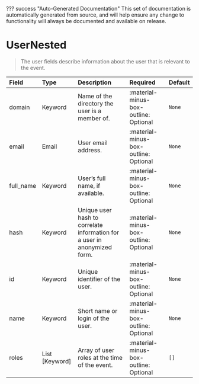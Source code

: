 ??? success "Auto-Generated Documentation"
    This set of documentation is automatically generated from source, and will help ensure any change to functionality will always be documented and available on release.

# UserNested

> The user fields describe information about the user that is relevant to the event.

| Field | Type | Description | Required | Default |
| :--- | :--- | :--- | :--- | :--- |
| domain | Keyword | Name of the directory the user is a member of. | :material-minus-box-outline: Optional | `None` |
| email | Email | User email address. | :material-minus-box-outline: Optional | `None` |
| full_name | Keyword | User’s full name, if available. | :material-minus-box-outline: Optional | `None` |
| hash | Keyword | Unique user hash to correlate information for a user in anonymized form. | :material-minus-box-outline: Optional | `None` |
| id | Keyword | Unique identifier of the user. | :material-minus-box-outline: Optional | `None` |
| name | Keyword | Short name or login of the user. | :material-minus-box-outline: Optional | `None` |
| roles | List [Keyword] | Array of user roles at the time of the event. | :material-minus-box-outline: Optional | `[]` |